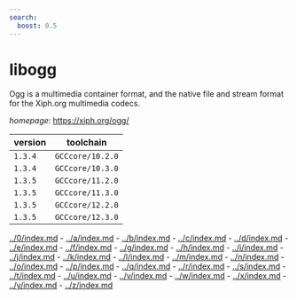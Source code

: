 ```yaml
---
search:
  boost: 0.5
---
```

# libogg

Ogg is a multimedia container format, and the native file and stream format for the Xiph.org multimedia codecs.

*homepage*: <https://xiph.org/ogg/>

version | toolchain
--------|----------
``1.3.4`` | ``GCCcore/10.2.0``
``1.3.4`` | ``GCCcore/10.3.0``
``1.3.5`` | ``GCCcore/11.2.0``
``1.3.5`` | ``GCCcore/11.3.0``
``1.3.5`` | ``GCCcore/12.2.0``
``1.3.5`` | ``GCCcore/12.3.0``

[../0/index.md](0) - [../a/index.md](a) - [../b/index.md](b) - [../c/index.md](c) - [../d/index.md](d) - [../e/index.md](e) - [../f/index.md](f) - [../g/index.md](g) - [../h/index.md](h) - [../i/index.md](i) - [../j/index.md](j) - [../k/index.md](k) - [../l/index.md](l) - [../m/index.md](m) - [../n/index.md](n) - [../o/index.md](o) - [../p/index.md](p) - [../q/index.md](q) - [../r/index.md](r) - [../s/index.md](s) - [../t/index.md](t) - [../u/index.md](u) - [../v/index.md](v) - [../w/index.md](w) - [../x/index.md](x) - [../y/index.md](y) - [../z/index.md](z)

